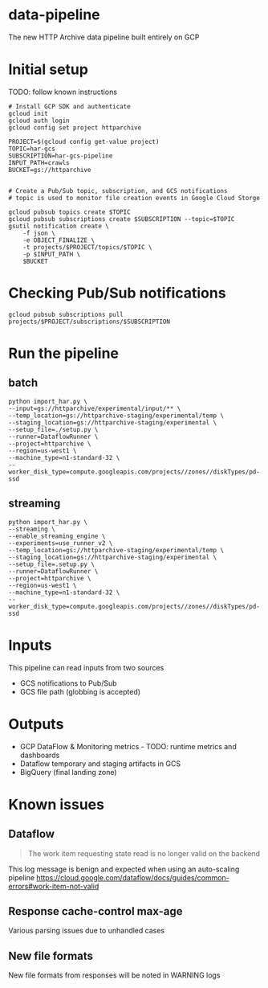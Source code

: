 # data-pipeline
The new HTTP Archive data pipeline built entirely on GCP

# Initial setup
TODO: follow known instructions

```shell
# Install GCP SDK and authenticate
gcloud init
gcloud auth login
gcloud config set project httparchive

PROJECT=$(gcloud config get-value project)
TOPIC=har-gcs
SUBSCRIPTION=har-gcs-pipeline
INPUT_PATH=crawls
BUCKET=gs://httparchive


# Create a Pub/Sub topic, subscription, and GCS notifications
# topic is used to monitor file creation events in Google Cloud Storge

gcloud pubsub topics create $TOPIC
gcloud pubsub subscriptions create $SUBSCRIPTION --topic=$TOPIC
gsutil notification create \
    -f json \
    -e OBJECT_FINALIZE \
    -t projects/$PROJECT/topics/$TOPIC \
    -p $INPUT_PATH \
    $BUCKET
```

# Checking Pub/Sub notifications
```shell
gcloud pubsub subscriptions pull projects/$PROJECT/subscriptions/$SUBSCRIPTION
```

# Run the pipeline
## batch
```commandline
python import_har.py \
--input=gs://httparchive/experimental/input/** \
--temp_location=gs://httparchive-staging/experimental/temp \
--staging_location=gs://httparchive-staging/experimental \
--setup_file=./setup.py \
--runner=DataflowRunner \
--project=httparchive \
--region=us-west1 \
--machine_type=n1-standard-32 \
--worker_disk_type=compute.googleapis.com/projects//zones//diskTypes/pd-ssd
```

## streaming
```commandline
python import_har.py \
--streaming \
--enable_streaming_engine \
--experiments=use_runner_v2 \
--temp_location=gs://httparchive-staging/experimental/temp \
--staging_location=gs://httparchive-staging/experimental \
--setup_file=.setup.py \
--runner=DataflowRunner \
--project=httparchive \
--region=us-west1 \
--machine_type=n1-standard-32 \
--worker_disk_type=compute.googleapis.com/projects//zones//diskTypes/pd-ssd
```

# Inputs

This pipeline can read inputs from two sources
- GCS notifications to Pub/Sub
- GCS file path (globbing is accepted)

# Outputs

- GCP DataFlow & Monitoring metrics - TODO: runtime metrics and dashboards
- Dataflow temporary and staging artifacts in GCS
- BigQuery (final landing zone)

# Known issues

## Dataflow

> The work item requesting state read is no longer valid on the backend

This log message is benign and expected when using an auto-scaling pipeline
https://cloud.google.com/dataflow/docs/guides/common-errors#work-item-not-valid

## Response cache-control max-age

Various parsing issues due to unhandled cases

## New file formats

New file formats from responses will be noted in WARNING logs